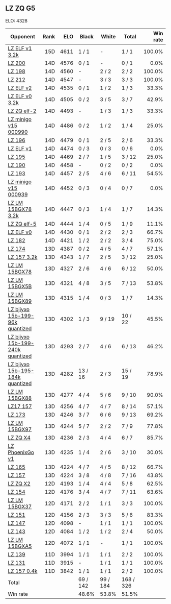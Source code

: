 ## LZ ZQ G5 ##

ELO: 4328

Opponent | Rank | ELO | Black | White | Total | Win rate
---------|-----:|----:|-------|-------|-------|-------:
[LZ ELF v1 3.2k](LZ%20ELF%20v1%203.2k.md) | 15D | 4611 | 1 / 1 | - | 1 / 1 | 100.0%
[LZ 200](LZ%20200.md) | 14D | 4576 | 0 / 1 | - | 0 / 1 | 0.0%
[LZ 198](LZ%20198.md) | 14D | 4560 | - | 2 / 2 | 2 / 2 | 100.0%
[LZ 212](LZ%20212.md) | 14D | 4547 | - | 3 / 3 | 3 / 3 | 100.0%
[LZ ELF v2](LZ%20ELF%20v2.md) | 14D | 4535 | 0 / 1 | 1 / 2 | 1 / 3 | 33.3%
[LZ ELF v0 3.2k](LZ%20ELF%20v0%203.2k.md) | 14D | 4505 | 0 / 2 | 3 / 5 | 3 / 7 | 42.9%
[LZ ZQ elf-2](LZ%20ZQ%20elf-2.md) | 14D | 4493 | - | 1 / 3 | 1 / 3 | 33.3%
[LZ minigo v15 000990](LZ%20minigo%20v15%20000990.md) | 14D | 4486 | 0 / 2 | 1 / 2 | 1 / 4 | 25.0%
[LZ 196](LZ%20196.md) | 14D | 4479 | 0 / 1 | 2 / 5 | 2 / 6 | 33.3%
[LZ ELF v1](LZ%20ELF%20v1.md) | 14D | 4474 | 0 / 3 | 0 / 3 | 0 / 6 | 0.0%
[LZ 195](LZ%20195.md) | 14D | 4469 | 2 / 7 | 1 / 5 | 3 / 12 | 25.0%
[LZ 190](LZ%20190.md) | 14D | 4458 | - | 0 / 2 | 0 / 2 | 0.0%
[LZ 193](LZ%20193.md) | 14D | 4457 | 2 / 5 | 4 / 6 | 6 / 11 | 54.5%
[LZ minigo v15 000939](LZ%20minigo%20v15%20000939.md) | 14D | 4452 | 0 / 3 | 0 / 4 | 0 / 7 | 0.0%
[LZ LM 15BGX78 3.2k](LZ%20LM%2015BGX78%203.2k.md) | 14D | 4447 | 0 / 3 | 1 / 4 | 1 / 7 | 14.3%
[LZ ZQ elf-5](LZ%20ZQ%20elf-5.md) | 14D | 4444 | 1 / 4 | 0 / 5 | 1 / 9 | 11.1%
[LZ ELF v0](LZ%20ELF%20v0.md) | 14D | 4430 | 0 / 1 | 2 / 2 | 2 / 3 | 66.7%
[LZ 182](LZ%20182.md) | 14D | 4421 | 1 / 2 | 2 / 2 | 3 / 4 | 75.0%
[LZ 174](LZ%20174.md) | 13D | 4387 | 0 / 2 | 4 / 5 | 4 / 7 | 57.1%
[LZ 157 3.2k](LZ%20157%203.2k.md) | 13D | 4343 | 1 / 7 | 2 / 5 | 3 / 12 | 25.0%
[LZ LM 15BGX78](LZ%20LM%2015BGX78.md) | 13D | 4327 | 2 / 6 | 4 / 6 | 6 / 12 | 50.0%
[LZ LM 15BGX5B](LZ%20LM%2015BGX5B.md) | 13D | 4321 | 4 / 8 | 3 / 5 | 7 / 13 | 53.8%
[LZ LM 15BGX89](LZ%20LM%2015BGX89.md) | 13D | 4315 | 1 / 4 | 0 / 3 | 1 / 7 | 14.3%
[LZ bjiyxo 15b-199-96k quantized](LZ%20bjiyxo%2015b-199-96k%20quantized.md) | 13D | 4302 | 1 / 3 | 9 / 19 | 10 / 22 | 45.5%
[LZ bjiyxo 15b-199-240k quantized](LZ%20bjiyxo%2015b-199-240k%20quantized.md) | 13D | 4293 | 2 / 7 | 4 / 6 | 6 / 13 | 46.2%
[LZ bjiyxo 15b-195-184k quantized](LZ%20bjiyxo%2015b-195-184k%20quantized.md) | 13D | 4282 | 13 / 16 | 2 / 3 | 15 / 19 | 78.9%
[LZ LM 15BGX88](LZ%20LM%2015BGX88.md) | 13D | 4277 | 4 / 4 | 5 / 6 | 9 / 10 | 90.0%
[LZ17 157](LZ17%20157.md) | 13D | 4256 | 4 / 7 | 4 / 7 | 8 / 14 | 57.1%
[LZ 173](LZ%20173.md) | 13D | 4246 | 3 / 7 | 6 / 6 | 9 / 13 | 69.2%
[LZ LM 15BGX97](LZ%20LM%2015BGX97.md) | 13D | 4244 | 5 / 7 | 2 / 2 | 7 / 9 | 77.8%
[LZ ZQ X4](LZ%20ZQ%20X4.md) | 13D | 4236 | 2 / 3 | 4 / 4 | 6 / 7 | 85.7%
[LZ PhoenixGo v1](LZ%20PhoenixGo%20v1.md) | 13D | 4235 | 1 / 4 | 2 / 6 | 3 / 10 | 30.0%
[LZ 165](LZ%20165.md) | 13D | 4224 | 4 / 7 | 4 / 5 | 8 / 12 | 66.7%
[LZ 157](LZ%20157.md) | 13D | 4224 | 3 / 8 | 4 / 8 | 7 / 16 | 43.8%
[LZ ZQ X2](LZ%20ZQ%20X2.md) | 12D | 4193 | 1 / 4 | 4 / 4 | 5 / 8 | 62.5%
[LZ 154](LZ%20154.md) | 12D | 4176 | 3 / 4 | 4 / 7 | 7 / 11 | 63.6%
[LZ LM 15BGX37](LZ%20LM%2015BGX37.md) | 12D | 4171 | 2 / 2 | 1 / 1 | 3 / 3 | 100.0%
[LZ 151](LZ%20151.md) | 12D | 4156 | 2 / 3 | 3 / 3 | 5 / 6 | 83.3%
[LZ 147](LZ%20147.md) | 12D | 4098 | - | 1 / 1 | 1 / 1 | 100.0%
[LZ 143](LZ%20143.md) | 12D | 4084 | 1 / 2 | 1 / 2 | 2 / 4 | 50.0%
[LZ LM 15BGXA5](LZ%20LM%2015BGXA5.md) | 12D | 4072 | 1 / 1 | - | 1 / 1 | 100.0%
[LZ 139](LZ%20139.md) | 11D | 3994 | 1 / 1 | 1 / 1 | 2 / 2 | 100.0%
[LZ 131](LZ%20131.md) | 11D | 3915 | - | 1 / 1 | 1 / 1 | 100.0%
[LZ 157 0.4k](LZ%20157%200.4k.md) | 11D | 3842 | 1 / 1 | 1 / 1 | 2 / 2 | 100.0%
Total | | | 69 / 142 | 99 / 184 | 168 / 326 | 
Win rate| | | 48.6% | 53.8% | 51.5% | 

